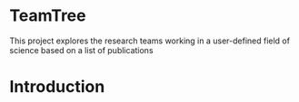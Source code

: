 # TeamTree
This project explores the research teams working in a user-defined field of science based on a list of publications

# Introduction

